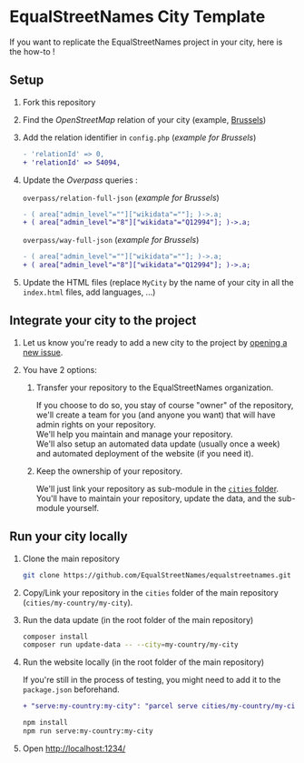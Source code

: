 # EqualStreetNames City Template

If you want to replicate the EqualStreetNames project in your city, here is the how-to !

## Setup

1. Fork this repository

1. Find the *OpenStreetMap* relation of your city (example, [Brussels](https://www.openstreetmap.org/relation/54094))

1. Add the relation identifier in `config.php` (*example for Brussels*)

    ```diff
    - 'relationId' => 0,
    + 'relationId' => 54094,
    ```

1. Update the *Overpass* queries :

    `overpass/relation-full-json` (*example for Brussels*)

    ```diff
    - ( area["admin_level"=""]["wikidata"=""]; )->.a;
    + ( area["admin_level"="8"]["wikidata"="Q12994"]; )->.a;
    ```

    `overpass/way-full-json` (*example for Brussels*)

    ```diff
    - ( area["admin_level"=""]["wikidata"=""]; )->.a;
    + ( area["admin_level"="8"]["wikidata"="Q12994"]; )->.a;
    ```

1. Update the HTML files (replace `MyCity` by the name of your city in all the `index.html` files, add languages, ...)

## Integrate your city to the project

1. Let us know you're ready to add a new city to the project by [opening a new issue](https://github.com/EqualStreetNames/equalstreetnames/issues).

1. You have 2 options:

    1. Transfer your repository to the EqualStreetNames organization.

       If you choose to do so, you stay of course "owner" of the repository, we'll create a team for you (and anyone you want) that will have admin rights on your repository.  
       We'll help you maintain and manage your repository.  
       We'll also setup an automated data update (usually once a week) and automated deployment of the website (if you need it).

    1. Keep the ownership of your repository.

       We'll just link your repository as sub-module in the [`cities` folder](https://github.com/EqualStreetNames/equalstreetnames/tree/master/cities).  
       You'll have to maintain your repository, update the data, and the sub-module yourself.

## Run your city locally

1. Clone the main repository

    ```bash
    git clone https://github.com/EqualStreetNames/equalstreetnames.git
    ```

1. Copy/Link your repository in the `cities` folder of the main repository (`cities/my-country/my-city`).

1. Run the data update (in the root folder of the main repository)

    ```bash
    composer install
    composer run update-data -- --city=my-country/my-city
    ```

1. Run the website locally (in the root folder of the main repository)

    If you're still in the process of testing, you might need to add it to the `package.json` beforehand.

    ```diff
    + "serve:my-country:my-city": "parcel serve cities/my-country/my-city/html/index.html cities/my-country/my-city/html/*/index.html --global app --out-dir dist/my-country/my-city"
    ```

    ```bash
    npm install
    npm run serve:my-country:my-city
    ```

1. Open <http://localhost:1234/>
